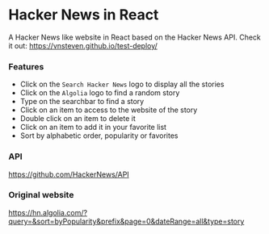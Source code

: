 # Hacker News in React

A Hacker News like website in React based on the Hacker News API.
Check it out: https://vnsteven.github.io/test-deploy/

### Features

- Click on the `Search Hacker News` logo to display all the stories
- Click on the `Algolia` logo to find a random story
- Type on the searchbar to find a story
- Click on an item to access to the website of the story
- Double click on an item to delete it
- Click on an item to add it in your favorite list
- Sort by alphabetic order, popularity or favorites

### API

https://github.com/HackerNews/API

### Original website

https://hn.algolia.com/?query=&sort=byPopularity&prefix&page=0&dateRange=all&type=story
